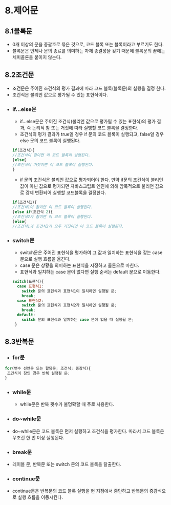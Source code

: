# 8.제어문

## 8.1블록문
- 0개 이상의 문을 중괄호로 묶은 것으로, 코드 블록 또는 블록이라고 부르기도 한다.
- 블록문은 언제나 문의 종료를 의미하는 자체 종결성을 갖기 때문에 블록문의 끝에는 세미콜론을 붙이지 않는다.

## 8.2조건문
- 조건문은 주어진 조건식의 평가 결과에 따라 코드 블록(블록문)의 실행을 결정 한다.
- 조건식은 불리언 값으로 평가될 수 있는 표현식이다.
- ### if...else문
  - if...else문은 주어진 조건식(불리언 값으로 평가될 수 있는 표현식)의 평가 결과, 즉 논리적 참 또는 거짓에 따라 실행할 코드 블록을 결정한다.
  - 조건식의 평가 결과가 true일 경우 if 문의 코드 블록이 실행되고, false일 경우 else 문의 코드 블록이 실행된다.
  ```js
  if(조건식){
  //조건식이 참이면 이 코드 블록이 실행된다.
  }else{
  //조건식이 거짓이면 이 코드 블록이 실행된다.
  }
  ```
  - if 문의 조건식은 불리언 값으로 평가되어야 한다. 만약 if문의 조건식이 불리언 값이 아닌 값으로 평가되면 자바스크립트 엔진에 의해 암묵적으로 불리언 값으로 강제 변환되어 실행할 코드블록을 결정한다.
  ```js
  if(조건식1){
  //조건식1이 참이면 이 코드 블록이 실행된다.
  }else if(조건식 2){
  //조건식2가 참이면 이 코드 블록이 실행된다.
  }else{
  //조건식1과 조건식2가 모두 거짓이면 이 코드 블록이 실행된다.
  
- ### switch문
  - switch문은 주어진 표현식을 평가하여 그 값과 일치하는 표현식을 갖는 case문으로 실행 흐름을 옮긴다.
  - case 문은 상황을 의미하는 표현식을 지정하고 콜론으로 마친다.
  - 표현식과 일치하는 case 문이 없다면 실행 순서는 default 문으로 이동한다.
  ```js
  switch(표현식){
    case 표현식1:
      switch 문의 표현식과 표현식1이 일치하면 실행될 문;
      break;
    case 표현식2:
      switch 문의 표현식과 표현식2가 일치하면 실행될 문;
      break;
    default:
      switch 문의 표현식과 일치하는 case 문이 없을 때 실행될 문;
   }
   ```
   
## 8.3반복문
 - ### for문
 ```js
 for(변수 선언문 또는 할당문; 조건식; 증감식){
  조건식이 참인 경우 반복 실행될 문;
 }
 ```
 - ### while문
   - while문은 반복 횟수가 불명확할 때 주로 사용한다.
   
 - ### do~while문
  - do~while문은 코드 블록은 먼저 실행하고 조건식을 평가한다. 따라서 코드 블록은 무조건 한 번 이상 실행된다.
 
 - ### break문
  - 레이블 문, 반복문 또는 switch 문의 코드 블록을 탈출한다.

 - ### continue문
  - continue문은 반복문의 코드 블록 실행을 현 지점에서 중단하고 반복문의 증감식으로 실행 흐름을 이동시킨다.
  


    
